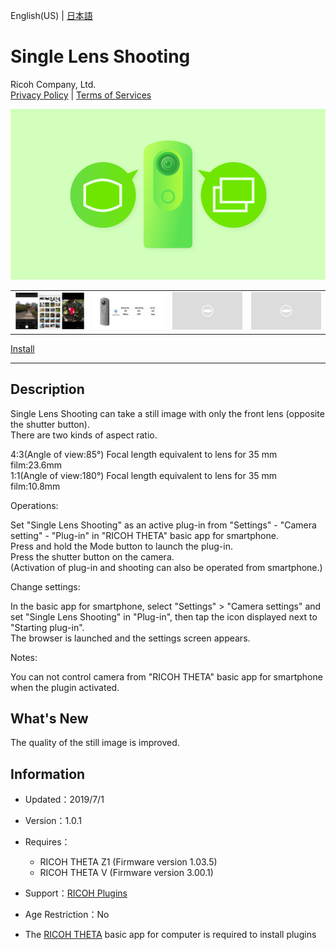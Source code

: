 English(US) | [日本語](README.ja.md)

# Single Lens Shooting
Ricoh Company, Ltd.  
[Privacy Policy](../../README.md#privacy-policy) | [Terms of Services](../../README.md#terms-of-services)

<div align="center">
 <img src="1.png">

 <table>
  <tr>
   <td><img src="2.png"></td>
   <td><img src="3.png"></td>
   <td><img src="../../resources/common/img/noimg.png"></td>
   <td><img src="../../resources/common/img/noimg.png"></td>
  </tr>
 </table>
</div>

[Install](https://link.ricoh360.com/plugins/com.theta360.singlelensshooting/apk)

***

## Description
Single Lens Shooting can take a still image with only the front lens (opposite the shutter button).  
There are two kinds of aspect ratio.  
  
4:3(Angle of view:85°) Focal length equivalent to lens for 35 mm film:23.6mm  
1:1(Angle of view:180°) Focal length equivalent to lens for 35 mm film:10.8mm  
  
Operations:  
  
Set "Single Lens Shooting" as an active plug-in from "Settings" - "Camera setting" - "Plug-in" in "RICOH THETA" basic app for smartphone.  
Press and hold the Mode button to launch the plug-in.  
Press the shutter button on the camera.  
(Activation of plug-in and shooting can also be operated from smartphone.)  
  
Change settings:  
  
In the basic app for smartphone, select "Settings" > "Camera settings" and set "Single Lens Shooting" in "Plug-in", then tap the icon displayed next to "Starting plug-in".  
The browser is launched and the settings screen appears.  
  
Notes:  
  
You can not control camera from "RICOH THETA" basic app for smartphone when the plugin activated.  

## What's New
The quality of the still image is improved.

## Information
  * Updated：2019/7/1
  * Version：1.0.1
  * Requires：
    * RICOH THETA Z1 (Firmware version 1.03.5)
    * RICOH THETA V (Firmware version 3.00.1)
  * Support：[RICOH Plugins](https://support.theta360.com/ja/)
  * Age Restriction：No

* The [RICOH THETA](https://theta360.com/ja/about/application/pc.html#app-detail-01) basic app for computer is required to install plugins
